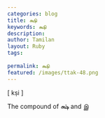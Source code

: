 ```yaml
---
categories: blog
title: க்ஷி
keywords: க்ஷி
description: 
author: Tamilan
layout: Ruby
tags: 
 
permalink: க்ஷி
featured: /images/ttak-48.png
---
```

  
[ kṣi ]  
  
The compound of க்ஷ் and இ